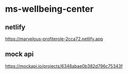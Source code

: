 # ms-wellbeing-center

## netlify
https://marvelous-profiterole-2cca72.netlify.app
## mock api
https://mockapi.io/projects/6348abae0b382d796c75343f
